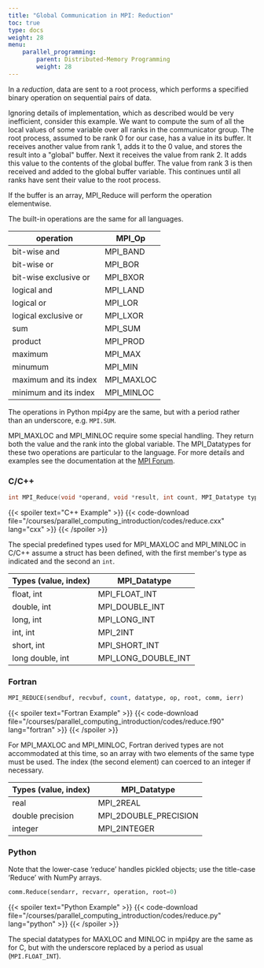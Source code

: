 ```yaml
---
title: "Global Communication in MPI: Reduction"
toc: true
type: docs
weight: 28
menu:
    parallel_programming:
        parent: Distributed-Memory Programming
        weight: 28
---
```


In a _reduction_, data are sent to a root process, which performs a specified binary operation on sequential pairs of data.

Ignoring details of implementation, which as described would be very inefficient, consider this example.  We want to compute the sum of all the local values of some variable over all ranks in the communicator group.  The root process, assumed to be rank 0 for our case, has a value in its buffer.  It receives another value from rank 1, adds it to the 0 value, and stores the result into a "global" buffer.  Next it receives the value from rank 2.  It adds this value to the contents of the global buffer.  The value from rank 3 is then received and added to the global buffer variable.  This continues until all ranks have sent their value to the root process.

If the buffer is an array, MPI_Reduce will perform the operation elementwise.

The built-in operations are the same for all languages.

|  operation  |  MPI_Op |
|-------------|---------|
|  bit-wise and  |  MPI_BAND |
|  bit-wise or  |  MPI_BOR |
|  bit-wise exclusive or  |  MPI_BXOR |
|  logical and  |  MPI_LAND |
|  logical or  |  MPI_LOR |
|  logical exclusive or  |  MPI_LXOR |
|  sum      |  MPI_SUM |
|  product  |  MPI_PROD |
|  maximum  |  MPI_MAX |
|  minumum  |  MPI_MIN |
|  maximum and its index   |  MPI_MAXLOC |
|  minimum and its index   |  MPI_MINLOC |

The operations in Python mpi4py are the same, but with a period rather than an underscore, e.g. `MPI.SUM`.

MPI_MAXLOC and MPI_MINLOC require some special handling. They return both the value and the rank into the global variable.  The MPI_Datatypes for these two operations are particular to the language.  For more details and examples see the documentation at the [MPI Forum](https://www.mpi-forum.org/docs/mpi-3.1/mpi31-report/node114.htm#Node114).

### C/C++

```c
int MPI_Reduce(void *operand, void *result, int count, MPI_Datatype type, MPI_Op operator, int root, MPI_Comm comm);
```

{{< spoiler text="C++ Example" >}}
{{< code-download file="/courses/parallel_computing_introduction/codes/reduce.cxx" lang="cxx" >}}
{{< /spoiler >}}

The special predefined types used for MPI_MAXLOC and MPI_MINLOC in C/C++ assume a struct has been defined, with the first member's type as indicated and the second an `int`.

|  Types (value, index)  |  MPI_Datatype |
|-------------|---------|
| float, int  |  MPI_FLOAT_INT |
| double, int  |  MPI_DOUBLE_INT |
| long, int  |  MPI_LONG_INT |
| int, int  |  MPI_2INT |
| short, int  |  MPI_SHORT_INT |
| long double, int  |  MPI_LONG_DOUBLE_INT |

### Fortran

```fortran
MPI_REDUCE(sendbuf, recvbuf, count, datatype, op, root, comm, ierr)
```

{{< spoiler text="Fortran Example" >}}
{{< code-download file="/courses/parallel_computing_introduction/codes/reduce.f90" lang="fortran" >}}
{{< /spoiler >}}

For MPI_MAXLOC and MPI_MINLOC, Fortran derived types are not accommodated at this time, so an array with two elements of the same type must be used. The index (the second element) can coerced to an integer if necessary.

|  Types (value, index)  |  MPI_Datatype |
|-------------|---------|
| real  |  MPI_2REAL |
| double precision  |  MPI_2DOUBLE_PRECISION |
| integer  |  MPI_2INTEGER |

### Python

Note that the lower-case ‘reduce’ handles pickled objects; use the title-case ‘Reduce’ with NumPy arrays.

```python
comm.Reduce(sendarr, recvarr, operation, root=0)
```

{{< spoiler text="Python Example" >}}
{{< code-download file="/courses/parallel_computing_introduction/codes/reduce.py" lang="python" >}}
{{< /spoiler >}}

The special datatypes for MAXLOC and MINLOC in mpi4py are the same as for C, but with the underscore replaced by a period as usual (`MPI.FLOAT_INT`).
